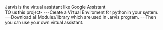 Jarvis is the virtual assistant like Google Assistant
<br>
TO us this project-
---Create a Virtual Enviroment for python in your system.
---Download all Modules/library which are used in Jarvis program.
---Then you can use your own virtual assistant.
